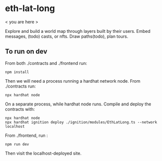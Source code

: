# eth-lat-long 

< you are here >

Explore and build a world map through layers built by their users. Embed messages, (todo) casts, 
or nfts. Draw paths(todo), plan tours. 

## To run on dev 

From both ./contracts and ./frontend run:

```
npm install
```

Then we will need a process running a hardhat network node. From 
./contracts run:

```
npx hardhat node
```

On a separate process, while hardhat node runs. Compile and deploy the contracts with: 

```
npx hardhat node
npx hardhat ignition deploy ./ignition/modules/EthLatLong.ts --network localhost
```
From ./frontend, run :

```
npm run dev
```

Then visit the localhost-deployed site. 